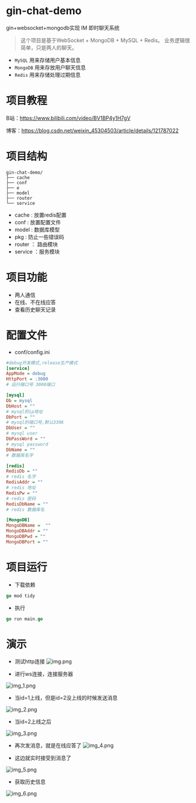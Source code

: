 # gin-chat-demo
gin+websocket+mongodb实现 IM 即时聊天系统

> 
> 这个项目是基于WebSocket + MongoDB + MySQL + Redis。
> 业务逻辑很简单，只是两人的聊天。

- `MySQL` 用来存储用户基本信息
- `MongoDB` 用来存放用户聊天信息
- `Redis` 用来存储处理过期信息

# 项目教程
B站：https://www.bilibili.com/video/BV1BP4y1H7gV

博客：https://blog.csdn.net/weixin_45304503/article/details/121787022


# 项目结构

```
gin-chat-demo/
├── cache
├── conf
├── e
├── model
├── router
└── service
```

- cache : 放置redis配置
- conf : 放置配置文件 
- model : 数据库模型
- pkg : 防止一些错误码
- router ： 路由模块
- service ：服务模块

# 项目功能

- 两人通信
- 在线、不在线应答
- 查看历史聊天记录

# 配置文件
- conf/config.ini

```ini
#debug开发模式,release生产模式
[service]
AppMode = debug
HttpPort = :3000 
# 运行端口号 3000端口

[mysql]
Db = mysql
DbHost = "" 
# mysql的ip地址
DbPort = ""
# mysql的端口号,默认3306
DbUser = ""
# mysql user
DbPassWord = ""
# mysql password
DbName = ""
# 数据库名字

[redis]
RedisDb = ""
# redis 名字
RedisAddr = ""
# redis 地址
RedisPw = ""
# redis 密码
RedisDbName = ""
# redis 数据库名

[MongoDB]
MongoDBName =  ""
MongoDBAddr = ""
MongoDBPwd = ""
MongoDBPort = ""
```

# 项目运行

- 下载依赖

```go
go mod tidy
```

- 执行

```go
go run main.go
```

# 演示
- 测试http连接
![img.png](img/img.png)

- 进行ws连接，连接服务器

![img_1.png](img/img_1.png)


- 当id=1上线，但是id=2没上线的时候发送消息

![img_2.png](img/img_2.png)

- 当id=2上线之后

![img_3.png](img/img_3.png)

- 再次发消息，就是在线应答了
![img_4.png](img/img_4.png)



- 这边就实时接受到消息了

![img_5.png](img/img_5.png)

- 获取历史信息

![img_6.png](img/img_6.png)